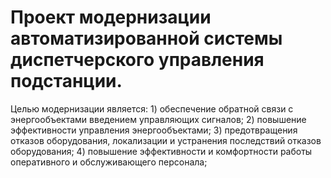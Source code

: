 Проект модернизации автоматизированной системы диспетчерского управления подстанции.
=======
Целью модернизации является:
	1) обеспечение обратной связи с энергообъектами введением управляющих сигналов; 
	2) повышение эффективности управления энергообъектами;
	3) предотвращения отказов оборудования, локализации и устранения последствий отказов оборудования; 
	4) повышение эффективности и комфортности работы оперативного и обслуживающего персонала;
